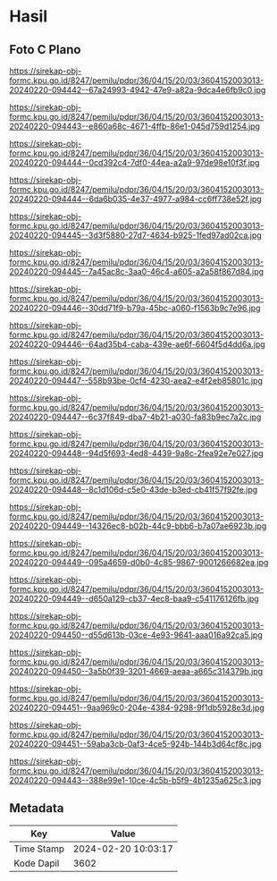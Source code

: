 # Hasil

## Foto C Plano

https://sirekap-obj-formc.kpu.go.id/8247/pemilu/pdpr/36/04/15/20/03/3604152003013-20240220-094442--67a24993-4942-47e9-a82a-9dca4e6fb9c0.jpg

https://sirekap-obj-formc.kpu.go.id/8247/pemilu/pdpr/36/04/15/20/03/3604152003013-20240220-094443--e860a68c-4671-4ffb-86e1-045d759d1254.jpg

https://sirekap-obj-formc.kpu.go.id/8247/pemilu/pdpr/36/04/15/20/03/3604152003013-20240220-094444--0cd392c4-7df0-44ea-a2a9-97de98e10f3f.jpg

https://sirekap-obj-formc.kpu.go.id/8247/pemilu/pdpr/36/04/15/20/03/3604152003013-20240220-094444--6da6b035-4e37-4977-a984-cc6ff738e52f.jpg

https://sirekap-obj-formc.kpu.go.id/8247/pemilu/pdpr/36/04/15/20/03/3604152003013-20240220-094445--3d3f5880-27d7-4634-b925-1fed97ad02ca.jpg

https://sirekap-obj-formc.kpu.go.id/8247/pemilu/pdpr/36/04/15/20/03/3604152003013-20240220-094445--7a45ac8c-3aa0-46c4-a605-a2a58f867d84.jpg

https://sirekap-obj-formc.kpu.go.id/8247/pemilu/pdpr/36/04/15/20/03/3604152003013-20240220-094446--30dd71f9-b79a-45bc-a060-f1563b9c7e96.jpg

https://sirekap-obj-formc.kpu.go.id/8247/pemilu/pdpr/36/04/15/20/03/3604152003013-20240220-094446--64ad35b4-caba-439e-ae6f-6604f5d4dd6a.jpg

https://sirekap-obj-formc.kpu.go.id/8247/pemilu/pdpr/36/04/15/20/03/3604152003013-20240220-094447--558b93be-0cf4-4230-aea2-e4f2eb85801c.jpg

https://sirekap-obj-formc.kpu.go.id/8247/pemilu/pdpr/36/04/15/20/03/3604152003013-20240220-094447--6c37f849-dba7-4b21-a030-fa83b9ec7a2c.jpg

https://sirekap-obj-formc.kpu.go.id/8247/pemilu/pdpr/36/04/15/20/03/3604152003013-20240220-094448--94d5f693-4ed8-4439-9a8c-2fea92e7e027.jpg

https://sirekap-obj-formc.kpu.go.id/8247/pemilu/pdpr/36/04/15/20/03/3604152003013-20240220-094448--8c1d106d-c5e0-43de-b3ed-cb41f57f92fe.jpg

https://sirekap-obj-formc.kpu.go.id/8247/pemilu/pdpr/36/04/15/20/03/3604152003013-20240220-094449--14326ec8-b02b-44c9-bbb6-b7a07ae6923b.jpg

https://sirekap-obj-formc.kpu.go.id/8247/pemilu/pdpr/36/04/15/20/03/3604152003013-20240220-094449--095a4659-d0b0-4c85-9867-9001266682ea.jpg

https://sirekap-obj-formc.kpu.go.id/8247/pemilu/pdpr/36/04/15/20/03/3604152003013-20240220-094449--d650a129-cb37-4ec8-baa9-c541176126fb.jpg

https://sirekap-obj-formc.kpu.go.id/8247/pemilu/pdpr/36/04/15/20/03/3604152003013-20240220-094450--d55d613b-03ce-4e93-9641-aaa016a92ca5.jpg

https://sirekap-obj-formc.kpu.go.id/8247/pemilu/pdpr/36/04/15/20/03/3604152003013-20240220-094450--3a5b0f39-3201-4669-aeaa-a665c314379b.jpg

https://sirekap-obj-formc.kpu.go.id/8247/pemilu/pdpr/36/04/15/20/03/3604152003013-20240220-094451--9aa969c0-204e-4384-9298-9f1db5928e3d.jpg

https://sirekap-obj-formc.kpu.go.id/8247/pemilu/pdpr/36/04/15/20/03/3604152003013-20240220-094451--59aba3cb-0af3-4ce5-924b-144b3d64cf8c.jpg

https://sirekap-obj-formc.kpu.go.id/8247/pemilu/pdpr/36/04/15/20/03/3604152003013-20240220-094443--388e99e1-10ce-4c5b-b5f9-4b1235a625c3.jpg


## Metadata

| Key        | Value               |
| ---------- | ------------------- |
| Time Stamp | 2024-02-20 10:03:17 |
| Kode Dapil | 3602                |



